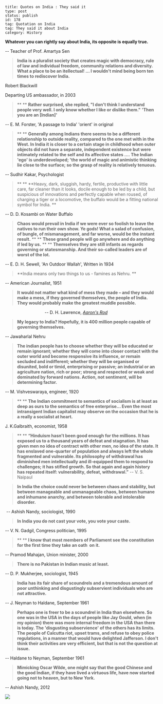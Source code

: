 ~~~~ 
title: Quotes on India : They said it
type: post
status: publish
id: 178
tag: Quotation on India
tag: They said it about India
category: History
~~~~

**Whatever you can rightly say about India, its opposite is equally
true.**

-- Teacher of Prof. Amartya Sen

> **India is a pluralist society that creates magic with democracy, rule
> of law and individual freedom, community relations and diversity. What
> a place to be an itellectual! ... I wouldn't mind being born ten times
> to rediscover India.**

Robert Blackwill

Departing US ambassador, in 2003

> ** ** **Rather surprised, she replied, "I don't think I understand
> people very well. I only know whether I like or dislike them."**
> **'Then you are an [Indian]'**

-- E. M. Forster, 'A passage to India' 'orient' in original

> ** ** **Generally among Indians there seems to be a different
> relationship to outside reality, compared to the one met with in the
> West. In India it is closer to a certain stage in childhood when outer
> objects did not have a separate, independent existence but were
> intimately related to the self and its affective states .... The
> Indian 'ego' is underdeveloped; 'the world of magic and animistic
> thinking lie close to the surface; so the grasp of reality is
> relatively tenuous.**

-- Sudhir Kakar, Psychologist

> ** ** **Heavy, dark, sluggish, hardy, fertile, productive with little
> care, far cleaner than it looks, docile enough to be led by a child,
> but suspicious of innovations and perfectly capable when roused, of
> charging a tiger or a locomotive, the buffalo would be a fitting
> national symbol for India. **

-- D. D. Kosambi on Water Buffalo

> **Chaos would prevail in India if we were ever so foolish to leave the
> natives to run their own show. Ye gods! What a salad of confusion, of
> bungle, of mismanagement, and far worse, would be the instant
> result.**
> ** **
> **These grand people will go anywhere and do anything if led by us.**
> ** **
> **Themselves they are still infants as regards governing or
> statesmanship. And their so-called leaders are of worst of the lot.**

-- E. D. H. Sewell, 'An Outdoor Wallah', Written in 1934

> **India means only two things to us - famines as Nehru. **

-- American Journalist, 1951

> **It would not matter what kind of mess they made – and they would
> make a mess, if they governed themselves, the people of India. They
> would probably make the greatest muddle possible.**

                                 -- D. H. Lawrence, [*Aaron's
Rod*](http://www.literature.org/authors/lawrence-david-herbert/aarons-rod/chapter-02.html)

> **My legacy to India? Hopefully, it is 400 million people capable of
> governing themselves.**

-- Jawaharlal Nehru

> **The indian people has to choose whether they will be educated or
> remain ignorant; whether they will come into closer contact with the
> outer world and become responsive its influence, or remain secluded
> and indifferent; whether they will be organised or disunited, bold or
> timid, enterprising or passive; an industrial or an agriculture
> nation, rich or poor; strong and respected or weak and dominated by
> forward nations. Action, not sentiment, will be determining factor.**

-- M. Vishveswaraya, engineer, 1920

> ** ** **The Indian commitment to semantics of socialism is at least as
> deep as ours to the semantics of free enterprise... Even the most
> intransigent Indian capitalist may observe on the occasion that he is
> a really a socialist at heart.**

J. K.Galbraith, economist, 1958

> ** ** **“Hinduism hasn’t been good enough for the millions. It has
> exposed us to a thousand years of defeat and stagnation. It has given
> men no idea of contract with other men, no idea of the state. It has
> enslaved one-quarter of population and always left the whole
> fragmented and vulnerable. Its philosophy of withdrawal has diminished
> men intellectually and ill-equipped them to respond to challenges; it
> has stifled growth. So that again and again history has repeated
> itself: vulnerability, defeat, withdrawal.”**
> -- V. S. Naipaul

> **In India the choice could never be between chaos and stability, but
> between manageable and unmanageable chaos, between humane and inhumane
> anarchy, and between tolerable and intolerable disorder.**

 -- Ashish Nandy, sociologist, 1990

> **In India you do not cast your vote, you vote your caste.**

-- V. N. Gadgil, Congress politician, 1995

> ** ** **I know that most members of Parliament see the constitution
> for the first time they take an oath  on it.**

-- Pramod Mahajan, Union minister, 2000

> **There is no Pakistan in Indian music at least.**

-- D. P. Mukherjee, sociologist, 1945

> **India has its fair share of scoundrels and a tremendous amount of 
> poor unthinking and disgustingly subservient individuals who are not
> attractive.**

-- J. Neyman to Haldane, September 1961

> **Perhaps one is freer to be a scoundrel in India than elsewhere. So
> one was in the USA in the days of people like Jay Gould, when (in my
> opinion) there was more internal freedom in the USA than there is
> today. The 'disgusting subservience' of the others has its limits. The
> people of Calcutta riot, upset trams, and refuse to obey police
> regulations, in a manner that would have delighted Jafferson. I don't
> think their activities are very efficient, but that is not the
> question at issue.**

-- Haldane to Neyman, September 1961

> **Mimicking Oscar Wilde, one might say that the good Chinese and the
> good Indian, if they have lived a virtuous life, have now started
> going not to heaven, but to New York.**

-- Ashish Nandy, 2012

![](https://blogger.googleusercontent.com/tracker/3794193585985230867-7217313535188174522?l=dilawarsays.blogspot.com)
